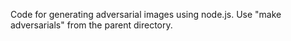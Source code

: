 

Code for generating adversarial images using node.js. Use "make adversarials" from the parent directory.